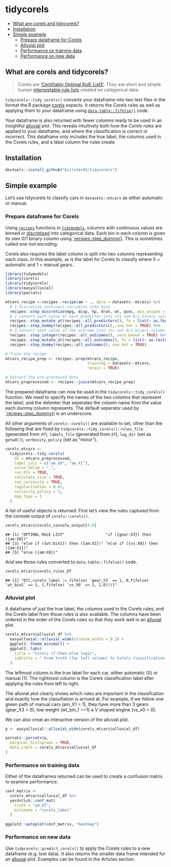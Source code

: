 tidycorels
================

  - [What are corels and tidycorels?](#what-are-corels-and-tidycorels)
  - [Installation](#installation)
  - [Simple example](#simple-example)
      - [Prepare dataframe for Corels](#prepare-dataframe-for-corels)
      - [Alluvial plot](#alluvial-plot)
      - [Performance on training data](#performance-on-training-data)
      - [Performance on new data](#performance-on-new-data)

## What are corels and tidycorels?

> Corels are [‘Certifiably Optimal RulE
> ListS’](https://corels.eecs.harvard.edu/). They are short and simple
> human [interpretable rule lists](https://arxiv.org/pdf/1704.01701.pdf)
> created on categorical data.

`tidycorels::tidy_corels()` converts your dataframe into two text files
in the format the R package
[corels](https://cran.r-project.org/package=corels) expects. It returns
the Corels rules as well as applying them to your dataframe using
[`data.table::fifelse()`](https://rdatatable.gitlab.io/data.table/reference/fifelse.html)
code.

Your dataframe is also returned with fewer columns ready to be used in
an insightful
[alluvial](https://github.com/erblast/easyalluvial/blob/master/README.md)
plot. This reveals intuitively both how the Corels rules are applied to
your dataframe, and where the classification is correct or incorrect.
This dataframe only includes the true label, the columns used in the
Corels rules, and a label column the rules create.

## Installation

``` r
devtools::install_github("billster45/tidycorels")
```

## Simple example

Let’s use tidycorels to classify cars in `datasets::mtcars` as either
automatic or manual.

### Prepare dataframe for Corels

Using [`recipes`](https://recipes.tidymodels.org/) functions in
[`tidymodels`](https://www.tidymodels.org/), columns with continuous
values are binned or
[discretised](https://recipes.tidymodels.org/reference/step_discretize.html)
into categorical data. Each bin in each column is given its own 0/1
binary column using
[\`recipes::step\_dummy()](https://recipes.tidymodels.org/reference/step_dummy.html).
This is sometimes called one-hot encoding.

Corels also requires the label column is split into two columns
representing each class. In this example, `am` is the label for Corels
to classify where 0 = automatic and 1 = manual gears.

``` r
library(tidymodels)
library(corels)
library(tidycorels)
library(easyalluvial)
library(parcats)

mtcars_recipe <-recipes::recipe(am ~ ., data = datasets::mtcars) %>%
  # 1 discretise continous variables into bins
  recipes::step_discretize(mpg, disp, hp, drat, wt, qsec, min_unique = 1) %>% 
  # 2 convert each value of each predictor into its own 0/1 binary column
  recipes::step_mutate_at(recipes::all_predictors(), fn = list(~ as.factor(.))) %>%
  recipes::step_dummy(recipes::all_predictors(), one_hot = TRUE) %>%
  # 3 convert each value of the outcome into its own 0/1 binary column
  recipes::step_integer(recipes::all_outcomes(), zero_based = TRUE) %>% # ensure outcome is 0/1 rather than words
  recipes::step_mutate_at(recipes::all_outcomes(), fn = list(~ as.factor(.))) %>%
  recipes::step_dummy(recipes::all_outcomes(), one_hot = TRUE)

# Train the recipe
mtcars_recipe_prep <- recipes::prep(mtcars_recipe, 
                                    training = datasets::mtcars,
                                    retain = TRUE)

# Extract the pre-processed data
mtcars_preprocessed <- recipes::juice(mtcars_recipe_prep)
```

The prepared dataframe can now be used in the
`tidycorels::tidy_corels()` function. We need to specify the names of
the two columns that represent the label, and the delimiter that
seperates the column name from the value each dummy column represents.
The default seperator used by
[\`recipes::step\_dummy()](https://recipes.tidymodels.org/reference/step_dummy.html)
is an underscore.

All other arguments of `corels::corels()` are available to set, other
than the following that are fixed by `tidycorels::tidy_corels()`:
`rules_file` (generated from `df`), `labels_file` (generated from `df`),
`log_dir` (set as `getwd()`), `verbosity_policy` (set as “minor”).

``` r
corels_mtcars <-
  tidycorels::tidy_corels(
    df = mtcars_preprocessed,
    label_cols = c("am_X0", "am_X1"),
    value_delim = "_",
    run_bfs = TRUE,
    calculate_size = TRUE,
    run_curiosity = TRUE,
    regularization = 0.01,
    curiosity_policy = 3,
    map_type = 1
  )
```

A list of useful objects is returned. First let’s view the rules
captured from the console output of `corels::corels()`.

``` r
corels_mtcars$corels_console_output[4:8]
```

    ## [1] "OPTIMAL RULE LIST"                  "if ({gear:X3}) then ({am:X0})"     
    ## [3] "else if ({wt:bin1}) then ({am:X1})" "else if ({vs:X0}) then ({am:X1})"  
    ## [5] "else ({am:X0})"

And see those rules converted to `data.table::fifelse()` code.

``` r
corels_mtcars$corels_rules_DT
```

    ## [1] "DT[,corels_label := fifelse( `gear_X3` == 1, 0,fifelse( `wt_bin1` == 1, 1,fifelse( `vs_X0` == 1, 1,0)))]"

### Alluvial plot

A dataframe of just the true label, the columns used in the Corels
rules, and the Corels label from those rules is also available. The
columns have been ordered in the order of the Corels rules so that they
work well in an
[alluvial](https://github.com/erblast/easyalluvial/blob/master/README.md)
plot.

``` r
corels_mtcars$alluvial_df %>%
  easyalluvial::alluvial_wide(stratum_width = 0.2) +
  ggplot2::theme_minimal() +
  ggplot2::labs(
    title = "Corels if-then-else logic",
    subtitle = " From truth (far left column) to Corels classification (far right column)"
  )
```

The leftmost column is the true label for each car, either automatic (0)
or manual (1). The rightmost column is the Corels classification label
after applying the rules from left to right.

The alluvial plot clearly shows which rules are important in the
classifcation and exactly how the classifiation is arrived at. For
example, if we follow one green path of manual cars (am\_X1 = 1), they
have more than 3 gears (gear\_X3 = 0), low weight (wt\_bin\_1 ==1) a V
shaped engine (vs\_x0 = 0).

We can also creat an interactive version of the alluvial plot.

``` r
p <- easyalluvial::alluvial_wide(corels_mtcars$alluvial_df)

parcats::parcats(p,
  marginal_histograms = TRUE,
  data_input = corels_mtcars$alluvial_df
)
```

### Performance on training data

Either of the dataframes returned can be used to create a confusion
matrix to examine performance.

``` r
conf_matrix <-
  corels_mtcars$alluvial_df %>%
  yardstick::conf_mat(
    truth = "am_X1",
    estimate = "corels_label"
  )

ggplot2::autoplot(conf_matrix, "heatmap")
```

### Performance on new data

Use `tidycorels::predict_corels()` to apply the Corels rules to a new
dataframe (e.g. test data). It also returns the smaller data frame
intended for an
[alluvial](https://github.com/erblast/easyalluvial/blob/master/README.md)
plot. Examples can be found in the Articles section.
